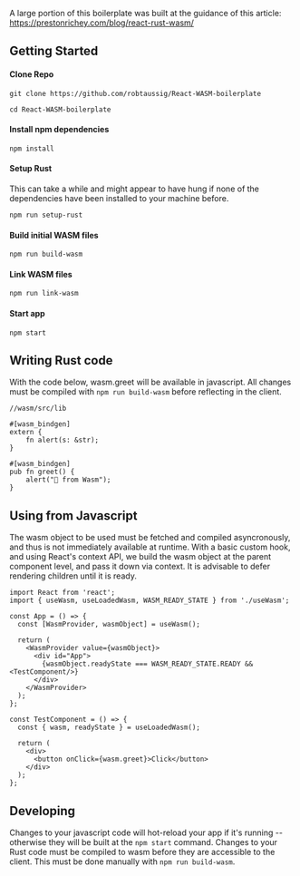 A large portion of this boilerplate was built at the guidance of this article: https://prestonrichey.com/blog/react-rust-wasm/

## Getting Started

#### Clone Repo
```
git clone https://github.com/robtaussig/React-WASM-boilerplate

cd React-WASM-boilerplate
```

#### Install npm dependencies
```
npm install
```

#### Setup Rust
This can take a while and might appear to have hung if none of the dependencies have been installed to your machine before.
```
npm run setup-rust
```

#### Build initial WASM files
```
npm run build-wasm
```

#### Link WASM files
```
npm run link-wasm
```

#### Start app
```
npm start
```

## Writing Rust code
With the code below, wasm.greet will be available in javascript. All changes must be compiled with `npm run build-wasm` before reflecting in the client.

```
//wasm/src/lib

#[wasm_bindgen]
extern {
    fn alert(s: &str);
}

#[wasm_bindgen]
pub fn greet() {
    alert("👋 from Wasm");
}
```

## Using from Javascript
The wasm object to be used must be fetched and compiled asyncronously, and thus is not immediately available at runtime. With a basic custom hook, and using React's context API, we build the wasm object at the parent component level, and pass it down via context. It is advisable to defer rendering children until it is ready.

```
import React from 'react';
import { useWasm, useLoadedWasm, WASM_READY_STATE } from './useWasm';

const App = () => {
  const [WasmProvider, wasmObject] = useWasm();

  return (
    <WasmProvider value={wasmObject}>
      <div id="App">
        {wasmObject.readyState === WASM_READY_STATE.READY && <TestComponent/>}
      </div>
    </WasmProvider>
  );
};

const TestComponent = () => {
  const { wasm, readyState } = useLoadedWasm();

  return (
    <div>
      <button onClick={wasm.greet}>Click</button>
    </div>
  );
};

```
## Developing
Changes to your javascript code will hot-reload your app if it's running -- otherwise they will be built at the `npm start` command. Changes to your Rust code must be compiled to wasm before they are accessible to the client. This must be done manually with `npm run build-wasm`.